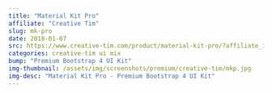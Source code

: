 ```yaml
---
title: "Material Kit Pro"
affiliate: "Creative Tim"
slug: mk-pro
date: 2018-01-07
src: https://www.creative-tim.com/product/material-kit-pro/?affiliate_id=101249
categories: creative-tim ui mix
bump: "Premium Bootstrap 4 UI Kit"
img-thumbnail: /assets/img/screenshots/premium/creative-tim/mkp.jpg
img-desc: "Material Kit Pro - Premium Bootstrap 4 UI Kit"
---
```

